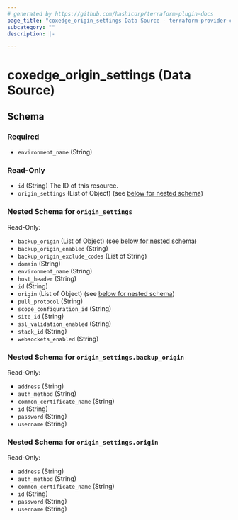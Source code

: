 ```yaml
---
# generated by https://github.com/hashicorp/terraform-plugin-docs
page_title: "coxedge_origin_settings Data Source - terraform-provider-coxedge"
subcategory: ""
description: |-
  
---
```


# coxedge_origin_settings (Data Source)





<!-- schema generated by tfplugindocs -->
## Schema

### Required

- `environment_name` (String)

### Read-Only

- `id` (String) The ID of this resource.
- `origin_settings` (List of Object) (see [below for nested schema](#nestedatt--origin_settings))

<a id="nestedatt--origin_settings"></a>
### Nested Schema for `origin_settings`

Read-Only:

- `backup_origin` (List of Object) (see [below for nested schema](#nestedobjatt--origin_settings--backup_origin))
- `backup_origin_enabled` (String)
- `backup_origin_exclude_codes` (List of String)
- `domain` (String)
- `environment_name` (String)
- `host_header` (String)
- `id` (String)
- `origin` (List of Object) (see [below for nested schema](#nestedobjatt--origin_settings--origin))
- `pull_protocol` (String)
- `scope_configuration_id` (String)
- `site_id` (String)
- `ssl_validation_enabled` (String)
- `stack_id` (String)
- `websockets_enabled` (String)

<a id="nestedobjatt--origin_settings--backup_origin"></a>
### Nested Schema for `origin_settings.backup_origin`

Read-Only:

- `address` (String)
- `auth_method` (String)
- `common_certificate_name` (String)
- `id` (String)
- `password` (String)
- `username` (String)


<a id="nestedobjatt--origin_settings--origin"></a>
### Nested Schema for `origin_settings.origin`

Read-Only:

- `address` (String)
- `auth_method` (String)
- `common_certificate_name` (String)
- `id` (String)
- `password` (String)
- `username` (String)


